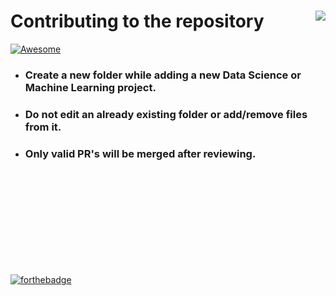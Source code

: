 # Contributing to the repository <img align = "right" src ="https://img.shields.io/github/forks/solvc4u/DS-ML?style=flat-square&logo=CodeChef">

[![Awesome](https://img.shields.io/badge/PRs-welcome-brightgreen.svg?style=flat-square)](http://makeapullrequest.com) &nbsp;


* ### Create a new folder while adding a new Data Science or Machine Learning project.
* ### Do not edit an already existing folder or add/remove files from it.
* ### Only valid PR's will be merged after reviewing.

<br><br><br><br><br><br><br><br><br>

[![forthebadge](https://forthebadge.com/images/badges/built-with-love.svg)](https://forthebadge.com)
